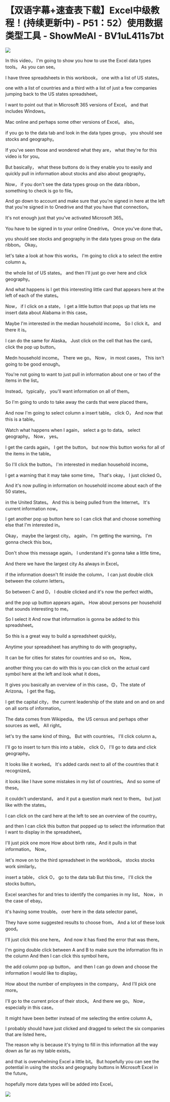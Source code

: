 # 【双语字幕+速查表下载】Excel中级教程！(持续更新中) - P51：52）使用数据类型工具 - ShowMeAI - BV1uL411s7bt

![](img/3423fb3330066a5b6f2412a63d529627_0.png)

In this video， I'm going to show you how to use the Excel data types tools。 As you can see。

 I have three spreadsheets in this workbook， one with a list of US states。

 one with a list of countries and a third with a list of just a few companies jumping back to the US states spreadsheet。

 I want to point out that in Microsoft 365 versions of Excel。 and that includes Windows。

 Mac online and perhaps some other versions of Excel。 also。

 if you go to the data tab and look in the data types group， you should see stocks and geography。

 If you've seen those and wondered what they are， what they're for this video is for you。

 But basically， what these buttons do is they enable you to easily and quickly pull in information about stocks and also about geography。

 Now， if you don't see the data types group on the data ribbon， something to check is go to file。

And go down to account and make sure that you're signed in here at the left that you're signed in to Onedrive and that you have that connection。

 It's not enough just that you've activated Microsoft 365。

 You have to be signed in to your online Onedrive。 Once you've done that。

 you should see stocks and geography in the data types group on the data ribbon。 Okay。

 let's take a look at how this works。 I'm going to click a to select the entire column a。

 the whole list of US states。 and then I'll just go over here and click geography。

 And what happens is I get this interesting little card that appears here at the left of each of the states。

 Now， if I click on a state， I get a little button that pops up that lets me insert data about Alabama in this case。

 Maybe I'm interested in the median household income。 So I click it。 and there it is。

 I can do the same for Alaska。 Just click on the cell that has the card。 click the pop up button。

Medn household income。 There we go。 Now， in most cases， This isn't going to be good enough。

 You're not going to want to just pull in information about one or two of the items in the list。

 Instead， typically， you'll want information on all of them。

 So I'm going to undo to take away the cards that were placed there。

 And now I'm going to select column a insert table。 click O， And now that this is a table。

 Watch what happens when I again， select a go to data。 select geography。 Now， yes。

 I get the cards again。 I get the button。 but now this button works for all of the items in the table。

 So I'll click the button。 I'm interested in median household income。

 I get a warning that it may take some time。 That's okay。 I just clicked O。

 And it's now pulling in information on household income about each of the 50 states。

 in the United States。 And this is being pulled from the Internet。 It's current information now。

I get another pop up button here so I can click that and choose something else that I'm interested in。

 Okay， maybe the largest city。 again， I'm getting the warning。 I'm gonna check this box。

 Don't show this message again。 I understand it's gonna take a little time。

 And there we have the largest city As always in Excel。

 if the information doesn't fit inside the column， I can just double click between the column letters。

 So between C and D， I double clicked and it's now the perfect width。

 and the pop up button appears again。 How about persons per household that sounds interesting to me。

 So I select it And now that information is gonna be added to this spreadsheet。

 So this is a great way to build a spreadsheet quickly。

 Anytime your spreadsheet has anything to do with geography。

 It can be for cities for states for countries and so on。 Now。

 another thing you can do with this is you can click on the actual card symbol here at the left and look what it does。

 It gives you basically an overview of in this case。😊，The state of Arizona。 I get the flag。

 I get the capital city， the current leadership of the state and on and on and on all sorts of information。

 The data comes from Wikipedia。 the US census and perhaps other sources as well。 All right。

 let's try the same kind of thing。 But with countries。 I'll click column a。

 I'll go to insert to turn this into a table， click O， I'll go to data and click geography。

 It looks like it worked。 It's added cards next to all of the countries that it recognized。

 it looks like I have some mistakes in my list of countries。 And so some of these。

 it couldn't understand， and it put a question mark next to them。 but just like with the states。

 I can click on the card here at the left to see an overview of the country。

 and then I can click this button that popped up to select the information that I want to display in the spreadsheet。

 I'll just pick one more How about birth rate。And it pulls in that information。 Now。

 let's move on to the third spreadsheet in the workbook。 stocks stocks work similarly。

 insert a table， click O， go to the data tab But this time， I'll click the stocks button。

 Excel searches for and tries to identify the companies in my list。 Now， in the case of ebay。

 it's having some trouble。 over here in the data selector panel。

 They have some suggested results to choose from。 And a lot of these look good。

 I'll just click this one here。 And now it has fixed the error that was there。

 I'm going double click between A and B to make sure the information fits in the column And then I can click this symbol here。

 the add column pop up button， and then I can go down and choose the information I would like to display。

 How about the number of employees in the company。 And I'll pick one more。

 I'll go to the current price of their stock。 And there we go。 Now， especially in this case。

It might have been better instead of me selecting the entire column A。

 I probably should have just clicked and dragged to select the six companies that are listed here。

 The reason why is because it's trying to fill in this information all the way down as far as my table exists。

 and that is overwhelming Excel a little bit。 But hopefully you can see the potential in using the stocks and geography buttons in Microsoft Excel in the future。

 hopefully more data types will be added into Excel。



![](img/3423fb3330066a5b6f2412a63d529627_2.png)
